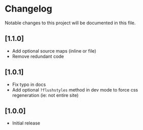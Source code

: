 # Changelog

Notable changes to this project will be documented in this file.

## [1.1.0]

- Add optional source maps (inline or file)
- Remove redundant code


## [1.0.1]

- Fix typo in docs
- Add optional `?flushstyles` method in dev mode to force css regeneration (ie: not entire site)


## [1.0.0]

- Initial release
